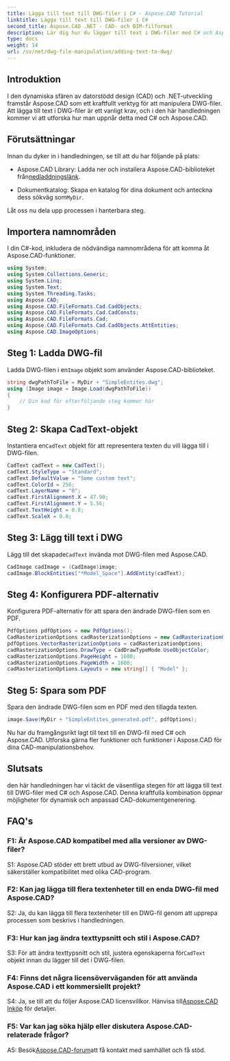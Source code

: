 ```yaml
---
title: Lägga till text till DWG-filer i C# - Aspose.CAD Tutorial
linktitle: Lägga till text till DWG-filer i C#
second_title: Aspose.CAD .NET - CAD- och BIM-filformat
description: Lär dig hur du lägger till text i DWG-filer med C# och Aspose.CAD. Följ denna steg-för-steg handledning för sömlös integration. Utforska Aspose.CAD-dokumentationen för omfattande vägledning.
type: docs
weight: 14
url: /sv/net/dwg-file-manipulation/adding-text-to-dwg/
---
```

## Introduktion

I den dynamiska sfären av datorstödd design (CAD) och .NET-utveckling framstår Aspose.CAD som ett kraftfullt verktyg för att manipulera DWG-filer. Att lägga till text i DWG-filer är ett vanligt krav, och i den här handledningen kommer vi att utforska hur man uppnår detta med C# och Aspose.CAD.

## Förutsättningar

Innan du dyker in i handledningen, se till att du har följande på plats:

-  Aspose.CAD Library: Ladda ner och installera Aspose.CAD-biblioteket från[nedladdningslänk](https://releases.aspose.com/cad/net/).

-  Dokumentkatalog: Skapa en katalog för dina dokument och anteckna dess sökväg som`MyDir`.

Låt oss nu dela upp processen i hanterbara steg.

## Importera namnområden

I din C#-kod, inkludera de nödvändiga namnområdena för att komma åt Aspose.CAD-funktioner.

```csharp
using System;
using System.Collections.Generic;
using System.Linq;
using System.Text;
using System.Threading.Tasks;
using Aspose.CAD;
using Aspose.CAD.FileFormats.Cad.CadObjects;
using Aspose.CAD.FileFormats.Cad.CadConsts;
using Aspose.CAD.FileFormats.Cad;
using Aspose.CAD.FileFormats.Cad.CadObjects.AttEntities;
using Aspose.CAD.ImageOptions;
```

## Steg 1: Ladda DWG-fil

 Ladda DWG-filen i en`Image` objekt som använder Aspose.CAD-biblioteket.

```csharp
string dwgPathToFile = MyDir + "SimpleEntites.dwg";
using (Image image = Image.Load(dwgPathToFile))
{
    // Din kod för efterföljande steg kommer här
}
```

## Steg 2: Skapa CadText-objekt

 Instantiera en`CadText` objekt för att representera texten du vill lägga till i DWG-filen.

```csharp
CadText cadText = new CadText();
cadText.StyleType = "Standard";
cadText.DefaultValue = "Some custom text";
cadText.ColorId = 256;
cadText.LayerName = "0";
cadText.FirstAlignment.X = 47.90;
cadText.FirstAlignment.Y = 5.56;
cadText.TextHeight = 0.8;
cadText.ScaleX = 0.0;
```

## Steg 3: Lägg till text i DWG

 Lägg till det skapade`CadText` invända mot DWG-filen med Aspose.CAD.

```csharp
CadImage cadImage = (CadImage)image;
cadImage.BlockEntities["*Model_Space"].AddEntity(cadText);
```

## Steg 4: Konfigurera PDF-alternativ

Konfigurera PDF-alternativ för att spara den ändrade DWG-filen som en PDF.

```csharp
PdfOptions pdfOptions = new PdfOptions();
CadRasterizationOptions cadRasterizationOptions = new CadRasterizationOptions();
pdfOptions.VectorRasterizationOptions = cadRasterizationOptions;
cadRasterizationOptions.DrawType = CadDrawTypeMode.UseObjectColor;
cadRasterizationOptions.PageHeight = 1600;
cadRasterizationOptions.PageWidth = 1600;
cadRasterizationOptions.Layouts = new string[] { "Model" };
```

## Steg 5: Spara som PDF

Spara den ändrade DWG-filen som en PDF med den tillagda texten.

```csharp
image.Save(MyDir + "SimpleEntites_generated.pdf", pdfOptions);
```

Nu har du framgångsrikt lagt till text till en DWG-fil med C# och Aspose.CAD. Utforska gärna fler funktioner och funktioner i Aspose.CAD för dina CAD-manipulationsbehov.

## Slutsats

den här handledningen har vi täckt de väsentliga stegen för att lägga till text till DWG-filer med C# och Aspose.CAD. Denna kraftfulla kombination öppnar möjligheter för dynamisk och anpassad CAD-dokumentgenerering.

## FAQ's

### F1: Är Aspose.CAD kompatibel med alla versioner av DWG-filer?

S1: Aspose.CAD stöder ett brett utbud av DWG-filversioner, vilket säkerställer kompatibilitet med olika CAD-program.

### F2: Kan jag lägga till flera textenheter till en enda DWG-fil med Aspose.CAD?

S2: Ja, du kan lägga till flera textenheter till en DWG-fil genom att upprepa processen som beskrivs i handledningen.

### F3: Hur kan jag ändra texttypsnitt och stil i Aspose.CAD?

 S3: För att ändra texttypsnitt och stil, justera egenskaperna för`CadText` objekt innan du lägger till det i DWG-filen.

### F4: Finns det några licensöverväganden för att använda Aspose.CAD i ett kommersiellt projekt?

 S4: Ja, se till att du följer Aspose.CAD licensvillkor. Hänvisa till[Aspose.CAD Inköp](https://purchase.aspose.com/buy) för detaljer.

### F5: Var kan jag söka hjälp eller diskutera Aspose.CAD-relaterade frågor?

A5: Besök[Aspose.CAD-forum](https://forum.aspose.com/c/cad/19)att få kontakt med samhället och få stöd.